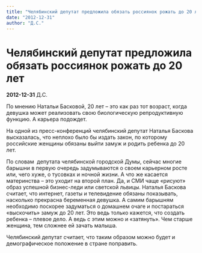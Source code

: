 ```yaml
---
title: "Челябинский депутат предложила обязать россиянок рожать до 20 лет"
date: "2012-12-31"
author: "Д.С."
---
```


# Челябинский депутат предложила обязать россиянок рожать до 20 лет

**2012-12-31** Д.С.

По мнению Натальи Басковой, 20 лет – это как раз тот возраст, когда  девушка может реализовать свою биологическую репродуктивную функцию. А  карьера подождет.

На одной из пресс-конференций челябинский депутат Наталья Баскова  высказалась, что неплохо было бы издать закон, по которому российские  женщины обязаны выйти замуж и родить ребенка до 20 лет.

По словам  депутата челябинской городской Думы, сейчас многие барышни  в первую очередь задумываются о своем карьерном росте или, чего хуже, о  тусовках и ночной жизни. А что же касается материнства – это уходит на  второй план. Да, и СМИ чаще «рисуют» образ успешной бизнес-леди или  светской львицы. Наталья Баскова считает, что интернет, газеты и  телевидение обязаны показывать, насколько прекрасна беременная девушка. А  самим барышням необходимо поскорее задуматься о домашнем очаге и  постараться «выскочить» замуж до 20 лет. Это ведь только кажется, что  создать ребенка – плевое дело. А ведь с этим можно и «затянуть». Чем  старше женщина, тем сложнее ей зачать малыша.

Челябинский депутат считает, что таким образом можно будет и демографическое положение в стране поправить.